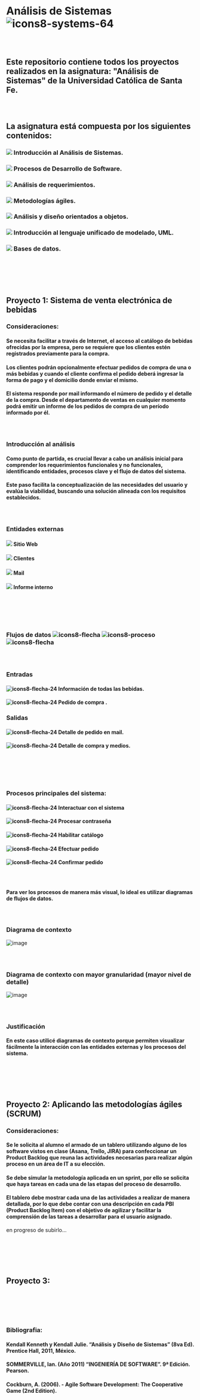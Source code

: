 # Análisis de Sistemas ![icons8-systems-64](https://github.com/agustinphx/analisis_sistemas/assets/58674979/7ad72cbe-8bbb-4852-9ede-457935c1ded9)

###  ‎ ‎ ‎ ‎ ‎ ‎ ‎ ‎ ‎ ‎‎ ‎ ‎ ‎ ‎ ‎ ‎ ‎ ‎ ‎ ‎ ‎ ‎ ‎ ‎ ‎ ‎ ‎ ‎ ‎ ‎ ‎ ‎ ‎ ‎ ‎ ‎ ‎ ‎ ‎ ‎ ‎ ‎ ‎ ‎ ‎ ‎ ‎ ‎ 
## Este repositorio contiene todos los proyectos realizados en la asignatura: "Análisis de Sistemas" de la Universidad Católica de Santa Fe.
###  ‎ ‎ ‎ ‎ ‎ ‎ ‎ ‎ ‎ ‎‎ ‎ ‎ ‎ ‎ ‎ ‎ ‎ ‎ ‎ ‎ ‎ ‎ ‎ ‎ ‎ ‎ ‎ ‎ ‎ ‎ ‎ ‎ ‎ ‎ ‎ ‎ ‎ ‎ ‎ ‎ ‎ ‎ ‎ ‎ ‎ ‎ ‎ ‎ 

## La asignatura está compuesta por los siguientes contenidos:
### <img src="https://img.icons8.com/plumpy/15/000000/sphere.png"/>  Introducción al Análisis de Sistemas.
### <img src="https://img.icons8.com/plumpy/15/000000/sphere.png"/>  Procesos de Desarrollo de Software.
### <img src="https://img.icons8.com/plumpy/15/000000/sphere.png"/>  Análisis de requerimientos.
### <img src="https://img.icons8.com/plumpy/15/000000/sphere.png"/>  Metodologías ágiles.
### <img src="https://img.icons8.com/plumpy/15/000000/sphere.png"/>  Análisis y diseño orientados a objetos.
### <img src="https://img.icons8.com/plumpy/15/000000/sphere.png"/>  Introducción al lenguaje unificado de modelado, UML.
### <img src="https://img.icons8.com/plumpy/15/000000/sphere.png"/>  Bases de datos.
###  ‎ ‎ ‎ ‎ ‎ ‎ ‎ ‎ ‎ ‎‎ ‎ ‎ ‎ ‎ ‎ ‎ ‎ ‎ ‎ ‎ ‎ ‎ ‎ ‎ ‎ ‎ ‎ ‎ ‎ ‎ ‎ ‎ ‎ ‎ ‎ ‎ ‎ ‎ ‎ ‎ ‎ ‎ ‎ ‎ ‎ ‎ ‎ ‎ 
###  ‎ ‎ ‎ ‎ ‎ ‎ ‎ ‎ ‎ ‎‎ ‎ ‎ ‎ ‎ ‎ ‎ ‎ ‎ ‎ ‎ ‎ ‎ ‎ ‎ ‎ ‎ ‎ ‎ ‎ ‎ ‎ ‎ ‎ ‎ ‎ ‎ ‎ ‎ ‎ ‎ ‎ ‎ ‎ ‎ ‎ ‎ ‎ ‎ 
## Proyecto 1: Sistema de venta electrónica de bebidas 
### Consideraciones:
#### Se necesita facilitar  a través de Internet, el acceso al catálogo de bebidas ofrecidas por la empresa, pero se requiere que los clientes estén registrados previamente para la compra. 
#### Los clientes podrán opcionalmente efectuar pedidos de compra de una o más bebidas y cuando el cliente confirma el pedido deberá ingresar la forma de pago y el domicilio donde enviar el mismo. 
#### El sistema responde por mail informando el número de pedido y el detalle de la compra. Desde el departamento de ventas en cualquier momento podrá emitir un informe de los pedidos de compra de un período informado por él.
###  ‎ ‎ ‎ ‎ ‎ ‎ ‎ ‎ ‎ ‎‎ ‎ ‎ ‎ ‎ ‎ ‎ ‎ ‎ ‎ ‎ ‎ ‎ ‎ ‎ ‎ ‎ ‎ ‎ ‎ ‎ ‎ ‎ ‎ ‎ ‎ ‎ ‎ ‎ ‎ ‎ ‎ ‎ ‎ ‎ ‎ ‎ ‎ ‎ 

### Introducción al análisis
#### Como punto de partida, es crucial llevar a cabo un análisis inicial para comprender los requerimientos funcionales y no funcionales, identificando entidades, procesos clave y el flujo de datos del sistema. 
#### Este paso facilita la conceptualización de las necesidades del usuario y evalúa la viabilidad, buscando una solución alineada con los requisitos establecidos.
###  ‎ ‎ ‎ ‎ ‎ ‎ ‎ ‎ ‎ ‎‎ ‎ ‎ ‎ ‎ ‎ ‎ ‎ ‎ ‎ ‎ ‎ ‎ ‎ ‎ ‎ ‎ ‎ ‎ ‎ ‎ ‎ ‎ ‎ ‎ ‎ ‎ ‎ ‎ ‎ ‎ ‎ ‎ ‎ ‎ ‎ ‎ ‎ ‎ 

### Entidades externas
#### <img src="https://img.icons8.com/plumpy/15/000000/sphere.png"/>  Sitio Web
#### <img src="https://img.icons8.com/plumpy/15/000000/sphere.png"/>  Clientes
#### <img src="https://img.icons8.com/plumpy/15/000000/sphere.png"/>  Mail
#### <img src="https://img.icons8.com/plumpy/15/000000/sphere.png"/>  Informe interno
###  ‎ ‎ ‎ ‎ ‎ ‎ ‎ ‎ ‎ ‎‎ ‎ ‎ ‎ ‎ ‎ ‎ ‎ ‎ ‎ ‎ ‎ ‎ ‎ ‎ ‎ ‎ ‎ ‎ ‎ ‎ ‎ ‎ ‎ ‎ ‎ ‎ ‎ ‎ ‎ ‎ ‎ ‎ ‎ ‎ ‎ ‎ ‎ ‎ 
###  ‎ ‎ ‎ ‎ ‎ ‎ ‎ ‎ ‎ ‎‎ ‎ ‎ ‎ ‎ ‎ ‎ ‎ ‎ ‎ ‎ ‎ ‎ ‎ ‎ ‎ ‎ ‎ ‎ ‎ ‎ ‎ ‎ ‎ ‎ ‎ ‎ ‎ ‎ ‎ ‎ ‎ ‎ ‎ ‎ ‎ ‎ ‎ ‎ 

### Flujos de datos ![icons8-flecha](https://github.com/agustinphx/analisis_sistemas/assets/58674979/31062369-5beb-4c77-893a-43dee64713d7) ![icons8-proceso](https://github.com/agustinphx/analisis_sistemas/assets/58674979/2c8133ef-8262-4914-b4c4-3e2eaf9b8eff)  ![icons8-flecha](https://github.com/agustinphx/analisis_sistemas/assets/58674979/31062369-5beb-4c77-893a-43dee64713d7)
###  ‎ ‎ ‎ ‎ ‎ ‎ ‎ ‎ ‎ ‎‎ ‎ ‎ ‎ ‎ ‎ ‎ ‎ ‎ ‎ ‎ ‎ ‎ ‎ ‎ ‎ ‎ ‎ ‎ ‎ ‎ ‎ ‎ ‎ ‎ ‎ ‎ ‎ ‎ ‎ ‎ ‎ ‎ ‎ ‎ ‎ ‎ ‎ ‎ 

### Entradas
#### ![icons8-flecha-24](https://github.com/agustinphx/analisis_sistemas/assets/58674979/ae37e646-f5fa-4d6d-9bea-85f043a4c84e)   Información de todas las bebidas. 
#### ![icons8-flecha-24](https://github.com/agustinphx/analisis_sistemas/assets/58674979/ae37e646-f5fa-4d6d-9bea-85f043a4c84e)   Pedido de compra .

### Salidas
#### ![icons8-flecha-24](https://github.com/agustinphx/analisis_sistemas/assets/58674979/ae37e646-f5fa-4d6d-9bea-85f043a4c84e)  Detalle de pedido en mail.
#### ![icons8-flecha-24](https://github.com/agustinphx/analisis_sistemas/assets/58674979/ae37e646-f5fa-4d6d-9bea-85f043a4c84e)   Detalle de compra y medios.
###  ‎ ‎ ‎ ‎ ‎ ‎ ‎ ‎ ‎ ‎‎ ‎ ‎ ‎ ‎ ‎ ‎ ‎ ‎ ‎ ‎ ‎ ‎ ‎ ‎ ‎ ‎ ‎ ‎ ‎ ‎ ‎ ‎ ‎ ‎ ‎ ‎ ‎ ‎ ‎ ‎ ‎ ‎ ‎ ‎ ‎ ‎ ‎ ‎ 
###  ‎ ‎ ‎ ‎ ‎ ‎ ‎ ‎ ‎ ‎‎ ‎ ‎ ‎ ‎ ‎ ‎ ‎ ‎ ‎ ‎ ‎ ‎ ‎ ‎ ‎ ‎ ‎ ‎ ‎ ‎ ‎ ‎ ‎ ‎ ‎ ‎ ‎ ‎ ‎ ‎ ‎ ‎ ‎ ‎ ‎ ‎ ‎ ‎ 
### Procesos principales del sistema:
#### ![icons8-flecha-24](https://github.com/agustinphx/analisis_sistemas/assets/58674979/ae37e646-f5fa-4d6d-9bea-85f043a4c84e)  Interactuar con el sistema
#### ![icons8-flecha-24](https://github.com/agustinphx/analisis_sistemas/assets/58674979/ae37e646-f5fa-4d6d-9bea-85f043a4c84e)  Procesar contraseña
#### ![icons8-flecha-24](https://github.com/agustinphx/analisis_sistemas/assets/58674979/ae37e646-f5fa-4d6d-9bea-85f043a4c84e)  Habilitar catálogo
#### ![icons8-flecha-24](https://github.com/agustinphx/analisis_sistemas/assets/58674979/ae37e646-f5fa-4d6d-9bea-85f043a4c84e)  Efectuar pedido
#### ![icons8-flecha-24](https://github.com/agustinphx/analisis_sistemas/assets/58674979/ae37e646-f5fa-4d6d-9bea-85f043a4c84e)  Confirmar pedido
###  ‎ ‎ ‎ ‎ ‎ ‎ ‎ ‎ ‎ ‎‎ ‎ ‎ ‎ ‎ ‎ ‎ ‎ ‎ ‎ ‎ ‎ ‎ ‎ ‎ ‎ ‎ ‎ ‎ ‎ ‎ ‎ ‎ ‎ ‎ ‎ ‎ ‎ ‎ ‎ ‎ ‎ ‎ ‎ ‎ ‎ ‎ ‎ ‎ 

#### Para ver los procesos de manera más visual, lo ideal es utilizar diagramas de flujos de datos.
###  ‎ ‎ ‎ ‎ ‎ ‎ ‎ ‎ ‎ ‎‎ ‎ ‎ ‎ ‎ ‎ ‎ ‎ ‎ ‎ ‎ ‎ ‎ ‎ ‎ ‎ ‎ ‎ ‎ ‎ ‎ ‎ ‎ ‎ ‎ ‎ ‎ ‎ ‎ ‎ ‎ ‎ ‎ ‎ ‎ ‎ ‎ ‎ ‎ 
### Diagrama de contexto
![image](https://github.com/agustinphx/analisis_sistemas/assets/58674979/9adcc55f-f674-4577-b839-bb74d7905957)
###  ‎ ‎ ‎ ‎ ‎ ‎ ‎ ‎ ‎ ‎‎ ‎ ‎ ‎ ‎ ‎ ‎ ‎ ‎ ‎ ‎ ‎ ‎ ‎ ‎ ‎ ‎ ‎ ‎ ‎ ‎ ‎ ‎ ‎ ‎ ‎ ‎ ‎ ‎ ‎ ‎ ‎ ‎ ‎ ‎ ‎ ‎ ‎ ‎ 

### Diagrama de contexto con mayor granularidad (mayor nivel de detalle)
![image](https://github.com/agustinphx/analisis_sistemas/assets/58674979/5c19f8ab-4a68-4232-91c7-74dfd915ed1f)

###  ‎ ‎ ‎ ‎ ‎ ‎ ‎ ‎ ‎ ‎‎ ‎ ‎ ‎ ‎ ‎ ‎ ‎ ‎ ‎ ‎ ‎ ‎ ‎ ‎ ‎ ‎ ‎ ‎ ‎ ‎ ‎ ‎ ‎ ‎ ‎ ‎ ‎ ‎ ‎ ‎ ‎ ‎ ‎ ‎ ‎ ‎ ‎ ‎ 
### Justificación
#### En este caso utilicé diagramas de contexto porque permiten visualizar fácilmente la interacción con las entidades externas y los procesos del sistema.

###  ‎ ‎ ‎ ‎ ‎ ‎ ‎ ‎ ‎ ‎‎ ‎ ‎ ‎ ‎ ‎ ‎ ‎ ‎ ‎ ‎ ‎ ‎ ‎ ‎ ‎ ‎ ‎ ‎ ‎ ‎ ‎ ‎ ‎ ‎ ‎ ‎ ‎ ‎ ‎ ‎ ‎ ‎ ‎ ‎ ‎ ‎ ‎ ‎ 
###  ‎ ‎ ‎ ‎ ‎ ‎ ‎ ‎ ‎ ‎‎ ‎ ‎ ‎ ‎ ‎ ‎ ‎ ‎ ‎ ‎ ‎ ‎ ‎ ‎ ‎ ‎ ‎ ‎ ‎ ‎ ‎ ‎ ‎ ‎ ‎ ‎ ‎ ‎ ‎ ‎ ‎ ‎ ‎ ‎ ‎ ‎ ‎ ‎ 
## Proyecto 2: Aplicando las metodologías ágiles (SCRUM)
### Consideraciones:
#### Se le solicita al alumno el armado de un tablero utilizando alguno de los software vistos en clase (Asana, Trello, JIRA) para confeccionar un Product Backlog que reuna las actividades necesarias para realizar algún proceso en un área de IT a su elección. 
####  Se debe simular la metodología aplicada en un sprint, por ello se solicita que  haya tareas en cada una de las etapas‎ del proceso de desarrollo.
#### El tablero debe mostrar cada una de las actividades a realizar de manera detallada, por lo que debe contar con una descripción en cada PBI (Product Backlog Item) con el objetivo de agilizar y facilitar la comprensión de las tareas a desarrollar para el usuario asignado.

en progreso de subirlo...

###  ‎ ‎ ‎ ‎ ‎ ‎ ‎ ‎ ‎ ‎‎ ‎ ‎ ‎ ‎ ‎ ‎ ‎ ‎ ‎ ‎ ‎ ‎ ‎ ‎ ‎ ‎ ‎ ‎ ‎ ‎ ‎ ‎ ‎ ‎ ‎ ‎ ‎ ‎ ‎ ‎ ‎ ‎ ‎ ‎ ‎ ‎ ‎ ‎ 
###  ‎ ‎ ‎ ‎ ‎ ‎ ‎ ‎ ‎ ‎‎ ‎ ‎ ‎ ‎ ‎ ‎ ‎ ‎ ‎ ‎ ‎ ‎ ‎ ‎ ‎ ‎ ‎ ‎ ‎ ‎ ‎ ‎ ‎ ‎ ‎ ‎ ‎ ‎ ‎ ‎ ‎ ‎ ‎ ‎ ‎ ‎ ‎ ‎ 
## Proyecto 3:   
###

###  ‎ ‎ ‎ ‎ ‎ ‎ ‎ ‎ ‎ ‎‎ ‎ ‎ ‎ ‎ ‎ ‎ ‎ ‎ ‎ ‎ ‎ ‎ ‎ ‎ ‎ ‎ ‎ ‎ ‎ ‎ ‎ ‎ ‎ ‎ ‎ ‎ ‎ ‎ ‎ ‎ ‎ ‎ ‎ ‎ ‎ ‎ ‎ ‎ 
###  ‎ ‎ ‎ ‎ ‎ ‎ ‎ ‎ ‎ ‎‎ ‎ ‎ ‎ ‎ ‎ ‎ ‎ ‎ ‎ ‎ ‎ ‎ ‎ ‎ ‎ ‎ ‎ ‎ ‎ ‎ ‎ ‎ ‎ ‎ ‎ ‎ ‎ ‎ ‎ ‎ ‎ ‎ ‎ ‎ ‎ ‎ ‎ ‎ 

### Bibliografia: 
#### Kendall Kenneth y Kendall Julie. “Análisis y Diseño de Sistemas” (8va Ed). Prentice Hall, 2011, México. 
#### SOMMERVILLE, Ian. (Año 2011) “INGENIERÍA DE SOFTWARE”. 9ª Edición. Pearson.
#### Cockburn, A. (2006). - Agile Software Development: The Cooperative Game (2nd Edition).
